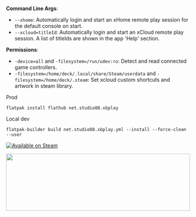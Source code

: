 **Command Line Args**:
- `--xhome`: Automatically login and start an xHome remote play session for the default console on start.
- `--xcloud=titleId`: Automatically login and start an xCloud remote play session. A list of titleIds are shown in the app 'Help' section.

**Permissions**:
- `-device=all` and `-filesystem=/run/udev:ro`: Detect and read connected game controllers.
- `-filesystem=/home/deck/.local/share/Steam/userdata` and `-filesystem=/home/deck/.steam`: Set xcloud custom shortcuts and artwork in steam library.

Prod
```
flatpak install flathub net.studio08.xbplay
```

Local dev
```
flatpak-builder build net.studio08.xbplay.yml --install --force-clean --user
```

[![Available on Steam](https://www.dropbox.com/scl/fi/6qqguxkkxi4xp4379j5rn/Screenshot-2023-12-06-002714.png?rlkey=ycjz5dnnnw5zz32z1pxicqfa1&raw=1)](https://store.steampowered.com/app/2693120/XBPlay/?snr=1_5_1100__1100&utm_source=steamwidget)

[<img src="https://www.dropbox.com/scl/fi/6qqguxkkxi4xp4379j5rn/Screenshot-2023-12-06-002714.png?rlkey=ycjz5dnnnw5zz32z1pxicqfa1&raw=1" width="100%" height="20%" object-fit="contain" align="center">](https://store.steampowered.com/app/2693120/XBPlay/?snr=1_5_1100__1100&utm_source=steamwidget)